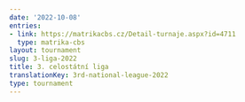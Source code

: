 ```yaml
---
date: '2022-10-08'
entries:
- link: https://matrikacbs.cz/Detail-turnaje.aspx?id=4711
  type: matrika-cbs
layout: tournament
slug: 3-liga-2022
title: 3. celostátní liga
translationKey: 3rd-national-league-2022
type: tournament
---
```


